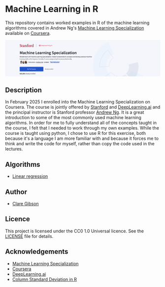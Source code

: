 # Machine Learning in R

This repository contains worked examples in R of the machine learning algorithms covered in Andrew Ng's [Machine Learning Specialization](https://www.coursera.org/specializations/machine-learning-introduction) available on [Coursera](https://www.coursera.org).

![](/img/mls-banner.png)

## Description

In February 2025 I enrolled into the Machine Learning Specialization on Coursera. The course is jointly offered by [Stanford](https://www.coursera.org/partners/stanford) and [DeepLearning.ai](https://www.coursera.org/partners/deeplearning-ai) and the principal instructor is Stanford professor [Andrew Ng](https://en.wikipedia.org/wiki/Andrew_Ng). It is a great introduction to some of the most commonly used machine learning algorithms. In order for me to fully understand all of the concepts taught in the course, I felt that I needed to work through my own examples. While the course is taught using python, I chose to use R for this exercise, both because it's a language I am more familiar with and because it forces me to think and write the code for myself, rather than copy the code used in the lectures. 

## Algorithms

- [Linear regression](R/linear-regression.md)

## Author

-   [Clare Gibson](https://www.datatranslator.co.uk)

## Licence

This project is licensed under the CC0 1.0 Universal licence. See the [LICENSE](./LICENSE) file for details.

## Acknowledgements

- [Machine Learning Specialization](https://www.coursera.org/specializations/machine-learning-introduction)
- [Coursera](https://coursera.org)
- [DeepLearning.ai](https://deeplearning.ai)
- [Column Standard Deviation in R](https://stackoverflow.com/questions/18047896/column-standard-deviation-r)
